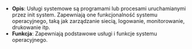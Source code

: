 - **Opis**: Usługi systemowe są programami lub procesami uruchamianymi przez init system. Zapewniają one funkcjonalność systemu operacyjnego, taką jak zarządzanie siecią, logowanie, monitorowanie, drukowanie itp.
- **Funkcja**: Zapewniają podstawowe usługi i funkcje systemu operacyjnego.